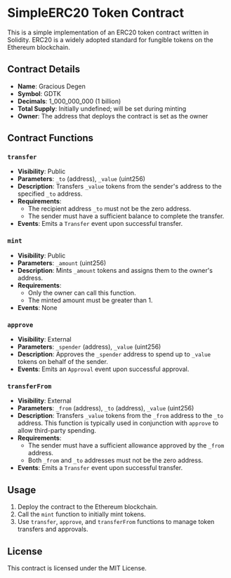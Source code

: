

# SimpleERC20 Token Contract

This is a simple implementation of an ERC20 token contract written in Solidity. ERC20 is a widely adopted standard for fungible tokens on the Ethereum blockchain.

## Contract Details

- **Name**: Gracious Degen
- **Symbol**: GDTK
- **Decimals**: 1_000_000_000 (1 billion)
- **Total Supply**: Initially undefined; will be set during minting
- **Owner**: The address that deploys the contract is set as the owner

## Contract Functions

### `transfer`

- **Visibility**: Public
- **Parameters**: `_to` (address), `_value` (uint256)
- **Description**: Transfers `_value` tokens from the sender's address to the specified `_to` address.
- **Requirements**:
  - The recipient address `_to` must not be the zero address.
  - The sender must have a sufficient balance to complete the transfer.
- **Events**: Emits a `Transfer` event upon successful transfer.

### `mint`

- **Visibility**: Public
- **Parameters**: `_amount` (uint256)
- **Description**: Mints `_amount` tokens and assigns them to the owner's address.
- **Requirements**:
  - Only the owner can call this function.
  - The minted amount must be greater than 1.
- **Events**: None

### `approve`

- **Visibility**: External
- **Parameters**: `_spender` (address), `_value` (uint256)
- **Description**: Approves the `_spender` address to spend up to `_value` tokens on behalf of the sender.
- **Events**: Emits an `Approval` event upon successful approval.

### `transferFrom`

- **Visibility**: External
- **Parameters**: `_from` (address), `_to` (address), `_value` (uint256)
- **Description**: Transfers `_value` tokens from the `_from` address to the `_to` address. This function is typically used in conjunction with `approve` to allow third-party spending.
- **Requirements**:
  - The sender must have a sufficient allowance approved by the `_from` address.
  - Both `_from` and `_to` addresses must not be the zero address.
- **Events**: Emits a `Transfer` event upon successful transfer.

## Usage

1. Deploy the contract to the Ethereum blockchain.
2. Call the `mint` function to initially mint tokens.
3. Use `transfer`, `approve`, and `transferFrom` functions to manage token transfers and approvals.

## License

This contract is licensed under the MIT License.

